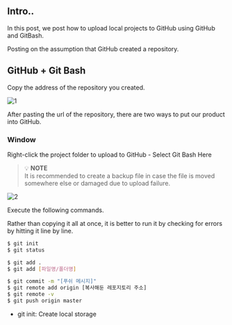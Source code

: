 ## Intro..
In this post, we post how to upload local projects to GitHub using GitHub and GitBash.

Posting on the assumption that GitHub created a repository.

## GitHub + Git Bash
Copy the address of the repository you created.

![1](https://github.com/jinscodes/Blog_nextJS/assets/87598134/be49ee3c-f34a-4ea2-858f-a9dfb3b708ab)

After pasting the url of the repository, there are two ways to put our product into GitHub.

### Window

Right-click the project folder to upload to GitHub - Select Git Bash Here

> 💡 **NOTE**   
> It is recommended to create a backup file in case the file is moved somewhere else or damaged due to upload failure.

![2](https://github.com/jinscodes/Blog_nextJS/assets/87598134/9c5bd952-9835-4525-b6cf-7b07419bb11c)

Execute the following commands.

Rather than copying it all at once, it is better to run it by checking for errors by hitting it line by line.

```bash
$ git init 
$ git status

$ git add .
$ git add [파일명/폴더명]

$ git commit -m "[푸쉬 메시지]"
$ git remote add origin [복사해둔 레포지토리 주소] 
$ git remote -v
$ git push origin master
```

- git init: Create local storage
